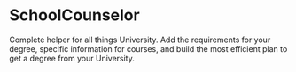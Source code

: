 # SchoolCounselor
Complete helper for all things University. Add the requirements for your degree, specific information for courses, and build the most efficient plan to get a degree from your University. 
